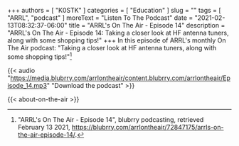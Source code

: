 +++
authors = [ "K0STK" ]
categories = [ "Education" ]
slug = ""
tags = [ "ARRL", "podcast" ]
moreText = "Listen To The Podcast"
date = "2021-02-13T08:32:37-06:00"
title = "ARRL's On The Air - Episode 14"
description = "ARRL's On The Air - Episode 14: Taking a closer look at HF antenna tuners, along with some shopping tips!"
+++
In this episode of ARRL's monthly On The Air podcast: "Taking a closer look at HF antenna tuners, along with some shopping tips!"[^1]

[^1]: "ARRL's On The Air - Episode 14", blubrry podcasting, retrieved February 13 2021, https://blubrry.com/arrlontheair/72847175/arrls-on-the-air-episode-14/.

<!--more-->

{{< audio "https://media.blubrry.com/arrlontheair/content.blubrry.com/arrlontheair/Episode_14.mp3" "Download the podcast" >}}

{{< about-on-the-air >}}
